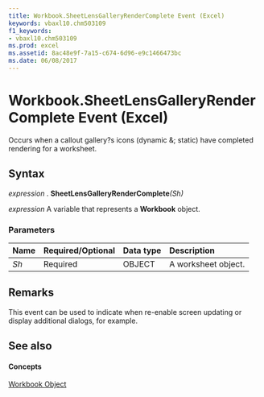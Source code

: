 ```yaml
---
title: Workbook.SheetLensGalleryRenderComplete Event (Excel)
keywords: vbaxl10.chm503109
f1_keywords:
- vbaxl10.chm503109
ms.prod: excel
ms.assetid: 8ac48e9f-7a15-c674-6d96-e9c1466473bc
ms.date: 06/08/2017
---
```



# Workbook.SheetLensGalleryRenderComplete Event (Excel)

Occurs when a callout gallery?s icons (dynamic &; static) have completed rendering for a worksheet.


## Syntax

 _expression_ . **SheetLensGalleryRenderComplete**_(Sh)_

 _expression_ A variable that represents a **Workbook** object.


### Parameters



|**Name**|**Required/Optional**|**Data type**|**Description**|
|:-----|:-----|:-----|:-----|
| _Sh_|Required|OBJECT|A worksheet object.|

## Remarks

This event can be used to indicate when re-enable screen updating or display additional dialogs, for example.


## See also


#### Concepts


[Workbook Object](Excel.Workbook.md)

